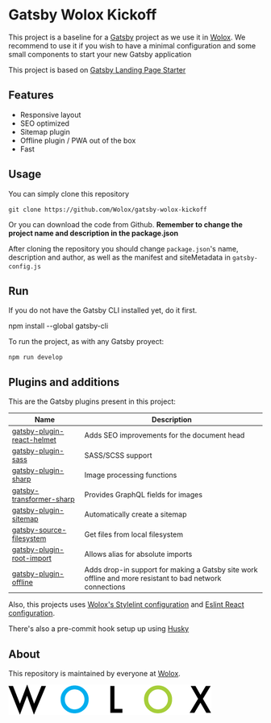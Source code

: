 # Gatsby Wolox Kickoff

This project is a baseline for a [Gatsby](https://www.gatsbyjs.org/) project as we use it in [Wolox](www.wolox.com.ar). We recommend to use it if you wish to have a minimal configuration and some small components to start your new Gatsby application

This project is based on [Gatsby Landing Page Starter](https://github.com/btahir/gatsby-landing-page-starter)

## Features

* Responsive layout
* SEO optimized
* Sitemap plugin
* Offline plugin / PWA out of the box
* Fast

## Usage

You can simply clone this repository

```
git clone https://github.com/Wolox/gatsby-wolox-kickoff
```

Or you can download the code from Github. **Remember to change the project name and description in the package.json**

After cloning the repository you should change `package.json`'s name, description and author, as well as the manifest and siteMetadata in `gatsby-config.js`

## Run

If you do not have the Gatsby CLI installed yet, do it first.

npm install --global gatsby-cli


To run the project, as with any Gatsby proyect:

```
npm run develop
```

## Plugins and additions

This are the Gatsby plugins present in this project:

|Name|Description|
|----|-----------|
|[gatsby-plugin-react-helmet](https://www.gatsbyjs.org/packages/gatsby-plugin-react-helmet/)| Adds SEO improvements for the document head
|[gatsby-plugin-sass](https://www.gatsbyjs.org/packages/gatsby-plugin-react-helmet/)| SASS/SCSS support
|[gatsby-plugin-sharp](https://www.gatsbyjs.org/packages/gatsby-plugin-sharp/)| Image processing functions
|[gatsby-transformer-sharp](https://www.gatsbyjs.org/packages/gatsby-transformer-sharp/)| Provides GraphQL fields for images
|[gatsby-plugin-sitemap](https://www.gatsbyjs.org/packages/gatsby-plugin-sitemap/)| Automatically  create a sitemap
|[gatsby-source-filesystem](https://www.gatsbyjs.org/packages/gatsby-source-filesystem/)| Get files from local filesystem
|[gatsby-plugin-root-import](https://www.gatsbyjs.org/packages/gatsby-plugin-root-import/)| Allows alias for absolute imports
|[gatsby-plugin-offline](https://www.gatsbyjs.org/packages/gatsby-plugin-offline/)| Adds drop-in support for making a Gatsby site work offline and more resistant to bad network connections


Also, this projects uses [Wolox's Stylelint configuration](https://github.com/Wolox/stylelint-config-wolox) and [Eslint React configuration](https://github.com/Wolox/eslint-config-wolox-react).

There's also a pre-commit hook setup up using [Husky](https://github.com/typicode/husky/issues)

## About

This repository is maintained by everyone at [Wolox](https://www.wolox.com.ar).

![Wolox](https://raw.githubusercontent.com/Wolox/press-kit/master/logos/logo_banner.png)
